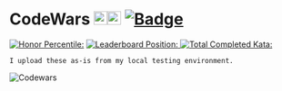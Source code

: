 # CodeWars <img src="https://raw.githubusercontent.com/konpa/devicon/master/icons/c/c-line.svg?sanitize=true?sanitize=true" alt="C" width="24" height="24" /><img src="https://raw.githubusercontent.com/konpa/devicon/master/icons/cplusplus/cplusplus-plain.svg?sanitize=true" alt="C++" width="24" height="24" /> [![Badge](https://www.codewars.com/users/coppermilk/badges/small)](https://www.codewars.com/users/coppermilk) 
[![Honor Percentile:](https://img.shields.io/badge/dynamic/xml?color=important&style=flat-square&label=Honor%20Percentile%3A&query=%2F%2F%2A%5B%40id%3D%220%22%5D%2Fdiv%2Ftable%2Ftbody%2Ftr%5B4%5D%2Ftd%5B2%5D&url=https%3A%2F%2Fdocs.google.com%2Fspreadsheets%2Fu%2F3%2Fd%2Fe%2F2PACX-1vQsRqdf7OZJKmE4ovPxFHWXeUcjcsslr3TDe3bmTcBd2S38MtXnEQw6OR2-bbJNZ-_JjZmOoBUkxT_B%2Fpubhtml)](https://www.codewars.com/users/coppermilk)
[![Leaderboard Position:](https://img.shields.io/badge/dynamic/xml?color=critical&style=flat-square&label=Leaderboard%20Position%3A&query=%2F%2F%2A%5B%40id%3D%220%22%5D%2Fdiv%2Ftable%2Ftbody%2Ftr%5B3%5D%2Ftd%5B2%5D&url=https%3A%2F%2Fdocs.google.com%2Fspreadsheets%2Fu%2F3%2Fd%2Fe%2F2PACX-1vQsRqdf7OZJKmE4ovPxFHWXeUcjcsslr3TDe3bmTcBd2S38MtXnEQw6OR2-bbJNZ-_JjZmOoBUkxT_B%2Fpubhtml) ](https://www.codewars.com/users/coppermilk)
[![Total Completed Kata:](https://img.shields.io/badge/dynamic/xml?color=red&style=flat-square&label=Total%20Completed%20Kata%3A&query=%2F%2F%2A%5B%40id%3D%220%22%5D%2Fdiv%2Ftable%2Ftbody%2Ftr%5B5%5D%2Ftd%5B2%5D&url=https%3A%2F%2Fdocs.google.com%2Fspreadsheets%2Fu%2F3%2Fd%2Fe%2F2PACX-1vQsRqdf7OZJKmE4ovPxFHWXeUcjcsslr3TDe3bmTcBd2S38MtXnEQw6OR2-bbJNZ-_JjZmOoBUkxT_B%2Fpubhtml) ](https://www.codewars.com/users/coppermilk)
 <!---[![Total Lines:](https://img.shields.io/tokei/lines/github/coppermilk/codewars&style=flat-square)](https://www.codewars.com/users/coppermilk) --->


```
I upload these as-is from my local testing environment.
```

![Codewars](https://github.r2v.ch/codewars?user=coppermilk&stroke=9FC131)
